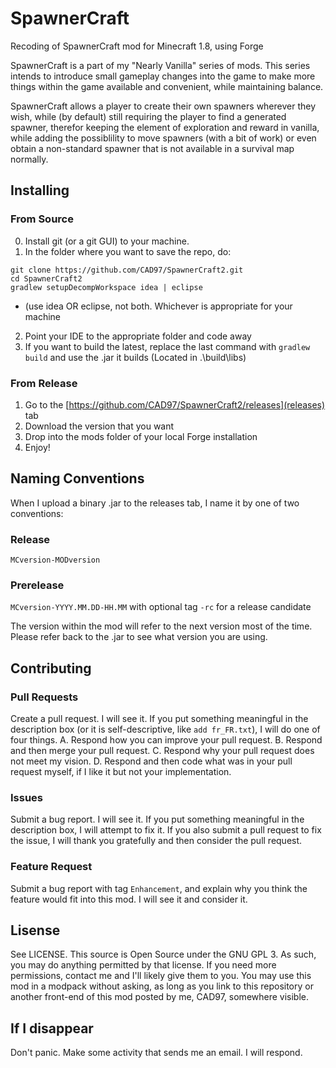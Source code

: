 # SpawnerCraft
Recoding of SpawnerCraft mod for Minecraft 1.8, using Forge

SpawnerCraft is a part of my "Nearly Vanilla" series of mods. This series intends to introduce small gameplay changes
into the game to make more things within the game available and convenient, while maintaining balance.

SpawnerCraft allows a player to create their own spawners wherever they wish, while (by default) still requiring the
player to find a generated spawner, therefor keeping the element of exploration and reward in vanilla, while adding the
possiblility to move spawners (with a bit of work) or even obtain a non-standard spawner that is not available in a
survival map normally.

## Installing
### From Source
0. Install git (or a git GUI) to your machine.
1. In the folder where you want to save the repo, do:
```
git clone https://github.com/CAD97/SpawnerCraft2.git
cd SpawnerCraft2
gradlew setupDecompWorkspace idea | eclipse
```
  * (use idea OR eclipse, not both. Whichever is appropriate for your machine
2. Point your IDE to the appropriate folder and code away
3. If you want to build the latest, replace the last command with `gradlew build` and use the .jar it builds
(Located in .\build\libs)
### From Release
1. Go to the [https://github.com/CAD97/SpawnerCraft2/releases](releases) tab
2. Download the version that you want
3. Drop into the mods folder of your local Forge installation
4. Enjoy!

## Naming Conventions
When I upload a binary .jar to the releases tab, I name it by one of two conventions:
### Release
`MCversion-MODversion`
### Prerelease
`MCversion-YYYY.MM.DD-HH.MM` with optional tag `-rc` for a release candidate

The version within the mod will refer to the next version most of the time. Please refer back to the .jar to see what
version you are using.

## Contributing
### Pull Requests
Create a pull request. I will see it. If you put something meaningful in the description box (or it is self-descriptive,
like `add fr_FR.txt`), I will do one of four things. A. Respond how you can improve your pull request. B. Respond and
then merge your pull request. C. Respond why your pull request does not meet my vision. D. Respond and then code what
was in your pull request myself, if I like it but not your implementation.
### Issues
Submit a bug report. I will see it. If you put something meaningful in the description box, I will attempt to fix it.
If you also submit a pull request to fix the issue, I will thank you gratefully and then consider the pull request.
### Feature Request
Submit a bug report with tag `Enhancement`, and explain why you think the feature would fit into this mod. I will see it
and consider it.

## Lisense
See LICENSE. This source is Open Source under the GNU GPL 3. As such, you may do anything permitted by that license.
If you need more permissions, contact me and I'll likely give them to you. You may use this mod in a modpack without
asking, as long as you link to this repository or another front-end of this mod posted by me, CAD97, somewhere visible.

## If I disappear
Don't panic. Make some activity that sends me an email. I will respond.
